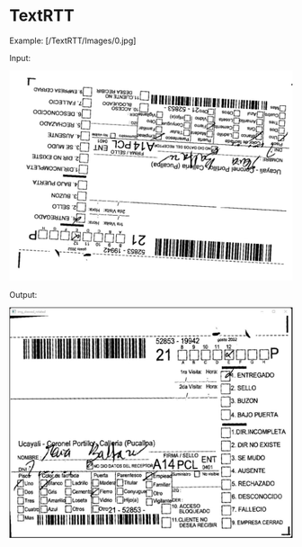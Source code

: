 # TextRTT

Example:
[/TextRTT/Images/0.jpg]

Input:

![Image text](https://github.com/robvasf/TextRTT/blob/master/Images/0_before.jpg)

Output:

![Image text](https://github.com/robvasf/TextRTT/blob/master/Images/0_after.jpg)
